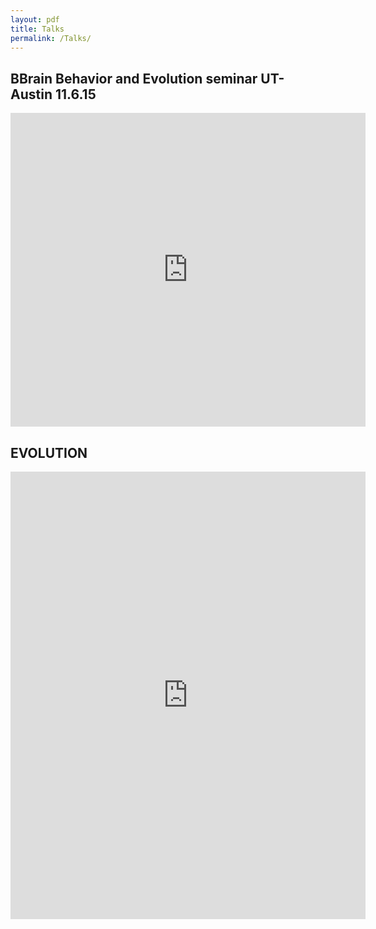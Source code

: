 ```yaml
---
layout: pdf
title: Talks
permalink: /Talks/
---
```



## BBrain Behavior and Evolution seminar UT-Austin 11.6.15

<iframe src="http://wl.figshare.com/articles/1598199/embed?show_title=0" width="568" height="502" frameborder="0" marginwidth = "1000" marginheight = "1000"></iframe>

## EVOLUTION

<iframe src="https://widgets.figshare.com/articles/3438551/embed?show_title=0" width="568" height="716" frameborder="0"  marginwidth = "1000" marginheight = "1000"></iframe>
